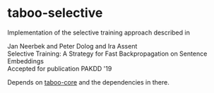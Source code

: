 # taboo-selective

Implementation of the selective training approach described in

Jan Neerbek and Peter Dolog and Ira Assent  
Selective Training: A Strategy for Fast Backpropagation on Sentence Embeddings  
Accepted for publication PAKDD '19

Depends on [taboo-core](https://github.com/neerbek/taboo-core) and the dependencies in there.
